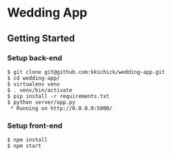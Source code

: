 # Wedding App

## Getting Started

### Setup back-end
```
$ git clone git@github.com:kkschick/wedding-app.git
$ cd wedding-app/
$ virtualenv venv
$ . venv/bin/activate
$ pip install -r requirements.txt
$ python server/app.py
 * Running on http://0.0.0.0:5000/
```

### Setup front-end
```
$ npm install
$ npm start
```
